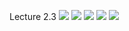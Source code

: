 Lecture 2.3
![](https://github.com/csn3rd/Ethics19Spring2020/blob/master/2.3.01%20The%20Respect%20Formulation%201.png)
![](https://github.com/csn3rd/Ethics19Spring2020/blob/master/2.3.02%20The%20Respect%20Formulation%202.png)
![](https://github.com/csn3rd/Ethics19Spring2020/blob/master/2.3.03%20Central%20Insights%20for%20Kant.png)
![](https://github.com/csn3rd/Ethics19Spring2020/blob/master/2.3.04%20Critique%20of%20Kant%201.png)
![](https://github.com/csn3rd/Ethics19Spring2020/blob/master/2.3.05%20Critique%20of%20Kant%202.png)
